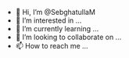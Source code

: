 - 👋 Hi, I’m @SebghatullaM
- 👀 I’m interested in ...
- 🌱 I’m currently learning ...
- 💞️ I’m looking to collaborate on ...
- 📫 How to reach me ...

<!---
SebghatullaM/SebghatullaM is a ✨ special ✨ repository because its `README.md` (this file) appears on your GitHub profile.
You can click the Preview link to take a look at your changes.
--->
